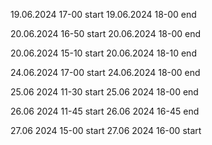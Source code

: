 19.06.2024 17-00 start
19.06.2024 18-00 end

20.06.2024 16-50 start
20.06.2024 18-00 end

20.06.2024 15-10 start
20.06.2024 18-10 end

24.06.2024 17-00 start
24.06.2024 18-00 end

25.06 2024 11-30 start
25.06 2024 18-00 end

26.06 2024 11-45 start
26.06 2024 16-45 end

27.06 2024 15-00 start
27.06 2024 16-00 start